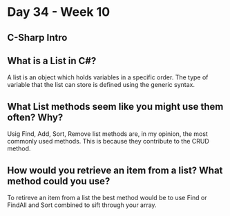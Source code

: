 # Day 34 - Week 10
## C-Sharp Intro

## What is a List in C#?
A list is an object which holds variables in a specific order. The type of variable that the list can store is defined using the generic syntax.

## What List methods seem like you might use them often? Why?
Usig Find, Add, Sort, Remove list methods are, in my opinion, the most commonly used methods. This is because they contribute to the CRUD method. 

## How would you retrieve an item from a list? What method could you use?
To retireve an item from a list the best method would be to use Find or FindAll and Sort combined to sift through your array. 